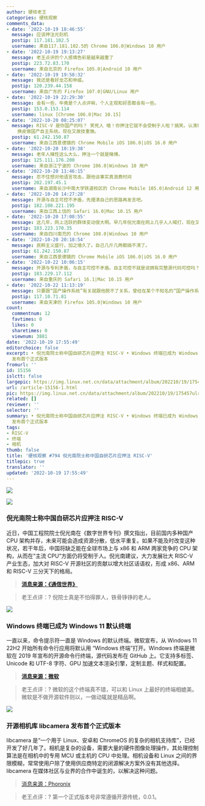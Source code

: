 ```yaml
---
author: 硬核老王
categories: 硬核观察
comments_data:
- date: '2022-10-19 18:46:55'
  message: 应该押注光刻机
  postip: 117.181.102.5
  username: 来自117.181.102.5的 Chrome 106.0|Windows 10 用户
- date: '2022-10-19 19:13:27'
  message: 老王点评的个人感情色彩是越来越重了
  postip: 223.72.83.170
  username: 来自北京的 Firefox 105.0|Android 10 用户
- date: '2022-10-19 19:58:32'
  message: 我还是看好龙芯和申威。
  postip: 120.239.44.158
  username: 来自广东的 Firefox 107.0|GNU/Linux 用户
- date: '2022-10-19 22:29:30'
  message: 会有一些，毕竟是个人点评嘛，个人主观和好恶都会有一些。
  postip: 153.0.153.114
  username: linux [Chrome 106.0|Mac 10.15]
- date: '2022-10-20 08:25:07'
  message: RISC-V 是你国产的吗？ 笑死人 哦！你押注它就不会受制于人啦？搞笑。认清现实吧人家RSIC-V能成功是通过全世界开源的力量，你还搁这里薅开源世界的羊毛，做自主可控的白日梦。这老家货早年就是想Linux
    换皮做国产自主系统。现在又故技重施。
  postip: 61.242.150.87
  username: 来自江西景德镇的 Chrome Mobile iOS 106.0|iOS 16.0 用户
- date: '2022-10-20 10:19:38'
  message: 老年人赌性这么大么，押注一个就是赌博。
  postip: 125.111.176.200
  username: 来自浙江宁波的 Chrome 106.0|Windows 10 用户
- date: '2022-10-20 11:46:15'
  message: 忍不住想对他语言攻击，跟他谈事实真浪费时间
  postip: 202.197.45.1
  username: 来自湖南长沙中南大学铁道校区的 Chrome Mobile 105.0|Android 12 用户
- date: '2022-10-20 14:27:28'
  message: 开源与自主可控不矛盾，先理清自己的思路再发言吧。
  postip: 182.108.221.195
  username: 来自江西上饶的 Safari 16.0|Mac 10.15 用户
- date: '2022-10-20 17:08:55'
  message: 这几年，网上活跃的群体变动很大啊。早几年倪光南在网上几乎人人喊打，现在又一大堆人高呼国士无双。
  postip: 183.223.170.35
  username: 来自四川南充的 Chrome 108.0|Windows 10 用户
- date: '2022-10-20 20:18:54'
  message: 民粹主义盛行，加之墙久了。自己几斤几两都搞不清了。
  postip: 61.242.150.87
  username: 来自江西景德镇的 Chrome Mobile iOS 106.0|iOS 16.0 用户
- date: '2022-10-22 10:06:15'
  message: 开源与专利矛盾，与自主可控不矛盾。自主可控不就是说拥有完整源代码可控吗？但是，有完整源代码又怎样？但凡处理过1000行以上代码的人都明白一个最简单的道理：要把别人的代码研究透彻，其代价不亚于自己造轮子！当代码达到一定数量级，就算是开发者自己，都不敢说可控。说的过分点，拥有完整源代码与一无所有有多大区别？所谓&quot;自主可控&quot;，骗骗外行可还行。再说开源主动权在社区，又何来可控？就算Fedora是IBM赞助的开源项目，IBM想要对其&quot;完全可控&quot;也是不可能。不可控又何来自主？要搞国际化，发展开源，普及开源思想，大力发展我们自己
  postip: 183.229.17.112
  username: 来自重庆的 Safari 16.1|Mac 10.15 用户
- date: '2022-10-22 11:13:19'
  message: 只要跟“国产操作系统”有关就跟他脱不了关系，曾经在某个不知名的“国产操作系统”公司呆过，现在好像倒了，老板就纯靠吹牛逼忽悠，好像某个县用了这个系统，运维出差就是去挨两张嘴叼，电话打过来都不敢接，那些什么科技进步奖都还挂着倪光南的名字，老板靠政策扶持，廉价租了一栋楼，然后转租赚外快，几台大奔开出开进好不威风。
  postip: 117.10.71.81
  username: 来自天津的 Firefox 105.0|Windows 10 用户
count:
  commentnum: 12
  favtimes: 0
  likes: 0
  sharetimes: 0
  viewnum: 3881
date: '2022-10-19 17:55:49'
editorchoice: false
excerpt: • 倪光南院士称中国自研芯片应押注 RISC-V • Windows 终端已成为 Windows 11 默认终端 • 开源相机库 libcamera
  发布首个正式版本
fromurl: ''
id: 15156
islctt: false
largepic: https://img.linux.net.cn/data/attachment/album/202210/19/175457ulr6r51r9wilnir4.jpg
url: /article-15156-1.html
pic: https://img.linux.net.cn/data/attachment/album/202210/19/175457ulr6r51r9wilnir4.jpg.thumb.jpg
related: []
reviewer: ''
selector: ''
summary: • 倪光南院士称中国自研芯片应押注 RISC-V • Windows 终端已成为 Windows 11 默认终端 • 开源相机库 libcamera
  发布首个正式版本
tags:
- RISC-V
- 终端
- 相机
thumb: false
title: '硬核观察 #794 倪光南院士称中国自研芯片应押注 RISC-V'
titlepic: true
translator: ''
updated: '2022-10-19 17:55:49'
---
```


![](/data/attachment/album/202210/19/175457ulr6r51r9wilnir4.jpg)


![](/data/attachment/album/202210/19/175505c8qidn8qzmzcrcxc.jpg)


### 倪光南院士称中国自研芯片应押注 RISC-V


近日，中国工程院院士倪光南在《数字世界专刊》撰文指出，目前国内多种国产 CPU 架构并存，未来可能会造成资源分散，低水平重复。如果不能及时改变这种状况，若干年后，中国将缺乏能在全球市场上与 x86 和 ARM 两家竞争的 CPU 架构，从而在“主流 CPU”方面仍将受制于人。倪光南建议，大力发展壮大 RISC-V 产业生态，加大对 RISC-V 开源社区的贡献以增大社区话语权，形成 x86、ARM 和 RISC-V 三分天下的格局。



> 
> **[消息来源：《通信世界》](http://www.cww.net.cn/article?id=569432)**
> 
> 
> 



> 
> 老王点评：? 倪院士真是不怕得罪人，铁骨铮铮的老人。
> 
> 
> 


![](/data/attachment/album/202210/19/175516jlum3zfp8fzmm4cf.jpg)


### Windows 终端已成为 Windows 11 默认终端


一直以来，命令提示符一直是 Windows 的默认终端。微软宣布，从 Windows 11 22H2 开始所有命令行应用将默认用 “Windows 终端”打开。Windows 终端是微软在 2019 年宣布的开源命令行终端，源代码发布在 GitHub 上。它支持多标签、Unicode 和 UTF-8 字符、GPU 加速文本渲染引擎，定制主题、样式和配置。



> 
> **[消息来源：微软](https://devblogs.microsoft.com/commandline/windows-terminal-is-now-the-default-in-windows-11/)**
> 
> 
> 



> 
> 老王点评：? 微软的这个终端真不错，可以和 Linux 上最好的终端相媲美。微软是不做开源软件则以，一做动辄就是精品啊。
> 
> 
> 


![](/data/attachment/album/202210/19/175529rgob0mc0mmiyg2gm.jpg)


### 开源相机库 libcamera 发布首个正式版本


libcamera 是“一个用于 Linux、安卓和 ChromeOS 的复杂的相机支持库”，已经开发了好几年了。相机是复杂的设备，需要大量的硬件图像处理操作，其处理控制算法是在相机中的专用 MCU 或主机的 CPU 中处理。相机设备和 Linux 之间的界限模糊，常常使用户除了使用供应商特定的闭源解决方案外没有其他选择。libcamera 在媒体社区与业界的合作中诞生的，以解决这种问题。



> 
> [消息来源：Phoronix](https://www.phoronix.com/news/libcamera-First-Release)
> 
> 
> 



> 
> 老王点评：? 第一个正式版本号非常遵循开源传统，0.0.1。
> 
> 
>